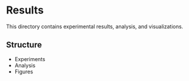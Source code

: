 # Results

This directory contains experimental results, analysis, and visualizations.

## Structure
- Experiments
- Analysis
- Figures